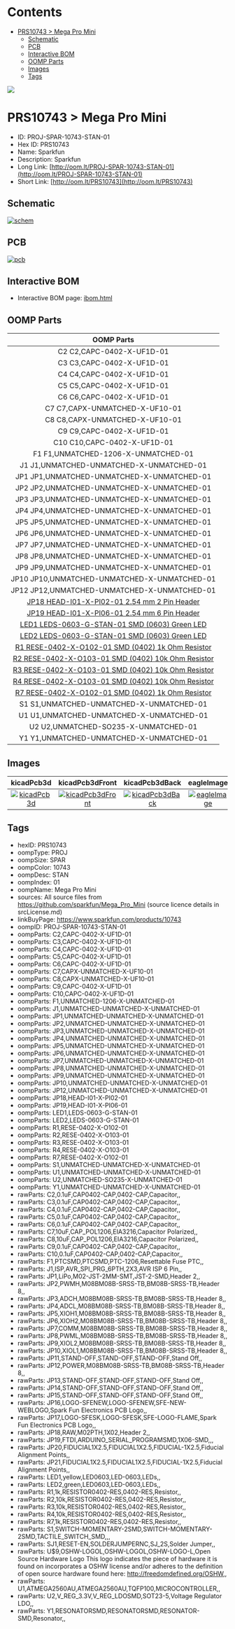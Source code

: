 



Contents
========

* [PRS10743 > Mega Pro Mini](#prs10743--mega-pro-mini)
	* [Schematic](#schematic)
	* [PCB](#pcb)
	* [Interactive BOM](#interactive-bom)
	* [OOMP Parts](#oomp-parts)
	* [Images](#images)
	* [Tags](#tags)
  
![][im]
# PRS10743 > Mega Pro Mini

- ID: PROJ-SPAR-10743-STAN-01
- Hex ID: PRS10743
- Name: Sparkfun
- Description: Sparkfun
- Long Link: [http://oom.lt/PROJ-SPAR-10743-STAN-01](http://oom.lt/PROJ-SPAR-10743-STAN-01)
- Short Link: [http://oom.lt/PRS10743](http://oom.lt/PRS10743)

## Schematic
  
[![schem](eagleSchemImage.png)](eagleSchemImage.png)
## PCB
  
[![pcb](eagleImage.png)](eagleImage.png)
## Interactive BOM

- Interactive BOM page: [ibom.html](https://htmlpreview.github.io/?https://github.com/oomlout/oomlout_OOMP_projects/blob/main/PROJ-SPAR-10743-STAN-01/kicad/bom/ibom.html)

## OOMP Parts
  

|OOMP Parts|
| :---: |
|C2 C2,CAPC-0402-X-UF1D-01|
|C3 C3,CAPC-0402-X-UF1D-01|
|C4 C4,CAPC-0402-X-UF1D-01|
|C5 C5,CAPC-0402-X-UF1D-01|
|C6 C6,CAPC-0402-X-UF1D-01|
|C7 C7,CAPX-UNMATCHED-X-UF10-01|
|C8 C8,CAPX-UNMATCHED-X-UF10-01|
|C9 C9,CAPC-0402-X-UF1D-01|
|C10 C10,CAPC-0402-X-UF1D-01|
|F1 F1,UNMATCHED-1206-X-UNMATCHED-01|
|J1 J1,UNMATCHED-UNMATCHED-X-UNMATCHED-01|
|JP1 JP1,UNMATCHED-UNMATCHED-X-UNMATCHED-01|
|JP2 JP2,UNMATCHED-UNMATCHED-X-UNMATCHED-01|
|JP3 JP3,UNMATCHED-UNMATCHED-X-UNMATCHED-01|
|JP4 JP4,UNMATCHED-UNMATCHED-X-UNMATCHED-01|
|JP5 JP5,UNMATCHED-UNMATCHED-X-UNMATCHED-01|
|JP6 JP6,UNMATCHED-UNMATCHED-X-UNMATCHED-01|
|JP7 JP7,UNMATCHED-UNMATCHED-X-UNMATCHED-01|
|JP8 JP8,UNMATCHED-UNMATCHED-X-UNMATCHED-01|
|JP9 JP9,UNMATCHED-UNMATCHED-X-UNMATCHED-01|
|JP10 JP10,UNMATCHED-UNMATCHED-X-UNMATCHED-01|
|JP12 JP12,UNMATCHED-UNMATCHED-X-UNMATCHED-01|
|[JP18 HEAD-I01-X-PI02-01 2.54 mm 2 Pin Header](https://github.com/oomlout/oomlout_OOMP_parts/tree/main/HEAD-I01-X-PI02-01/)|
|[JP19 HEAD-I01-X-PI06-01 2.54 mm 6 Pin Header](https://github.com/oomlout/oomlout_OOMP_parts/tree/main/HEAD-I01-X-PI06-01/)|
|[LED1 LEDS-0603-G-STAN-01 SMD (0603) Green LED](https://github.com/oomlout/oomlout_OOMP_parts/tree/main/LEDS-0603-G-STAN-01/)|
|[LED2 LEDS-0603-G-STAN-01 SMD (0603) Green LED](https://github.com/oomlout/oomlout_OOMP_parts/tree/main/LEDS-0603-G-STAN-01/)|
|[R1 RESE-0402-X-O102-01 SMD (0402) 1k Ohm Resistor](https://github.com/oomlout/oomlout_OOMP_parts/tree/main/RESE-0402-X-O102-01/)|
|[R2 RESE-0402-X-O103-01 SMD (0402) 10k Ohm Resistor](https://github.com/oomlout/oomlout_OOMP_parts/tree/main/RESE-0402-X-O103-01/)|
|[R3 RESE-0402-X-O103-01 SMD (0402) 10k Ohm Resistor](https://github.com/oomlout/oomlout_OOMP_parts/tree/main/RESE-0402-X-O103-01/)|
|[R4 RESE-0402-X-O103-01 SMD (0402) 10k Ohm Resistor](https://github.com/oomlout/oomlout_OOMP_parts/tree/main/RESE-0402-X-O103-01/)|
|[R7 RESE-0402-X-O102-01 SMD (0402) 1k Ohm Resistor](https://github.com/oomlout/oomlout_OOMP_parts/tree/main/RESE-0402-X-O102-01/)|
|S1 S1,UNMATCHED-UNMATCHED-X-UNMATCHED-01|
|U1 U1,UNMATCHED-UNMATCHED-X-UNMATCHED-01|
|U2 U2,UNMATCHED-SO235-X-UNMATCHED-01|
|Y1 Y1,UNMATCHED-UNMATCHED-X-UNMATCHED-01|

## Images
  
  

|kicadPcb3d|kicadPcb3dFront|kicadPcb3dBack|eagleImage|eagleSchemImage|
| :---: | :---: | :---: | :---: | :---: |
|[![kicadPcb3d](kicadPcb3d_140.png)](kicadPcb3d.png)|[![kicadPcb3dFront](kicadPcb3dFront_140.png)](kicadPcb3dFront.png)|[![kicadPcb3dBack](kicadPcb3dBack_140.png)](kicadPcb3dBack.png)|[![eagleImage](eagleImage_140.png)](eagleImage.png)|[![eagleSchemImage](eagleSchemImage_140.png)](eagleSchemImage.png)|

## Tags

- hexID: PRS10743
- oompType: PROJ
- oompSize: SPAR
- oompColor: 10743
- oompDesc: STAN
- oompIndex: 01
- oompName: Mega Pro Mini
- sources: All source files from https://github.com/sparkfun/Mega_Pro_Mini (source licence details in srcLicense.md)
- linkBuyPage: https://www.sparkfun.com/products/10743
- oompID: PROJ-SPAR-10743-STAN-01
- oompParts: C2,CAPC-0402-X-UF1D-01
- oompParts: C3,CAPC-0402-X-UF1D-01
- oompParts: C4,CAPC-0402-X-UF1D-01
- oompParts: C5,CAPC-0402-X-UF1D-01
- oompParts: C6,CAPC-0402-X-UF1D-01
- oompParts: C7,CAPX-UNMATCHED-X-UF10-01
- oompParts: C8,CAPX-UNMATCHED-X-UF10-01
- oompParts: C9,CAPC-0402-X-UF1D-01
- oompParts: C10,CAPC-0402-X-UF1D-01
- oompParts: F1,UNMATCHED-1206-X-UNMATCHED-01
- oompParts: J1,UNMATCHED-UNMATCHED-X-UNMATCHED-01
- oompParts: JP1,UNMATCHED-UNMATCHED-X-UNMATCHED-01
- oompParts: JP2,UNMATCHED-UNMATCHED-X-UNMATCHED-01
- oompParts: JP3,UNMATCHED-UNMATCHED-X-UNMATCHED-01
- oompParts: JP4,UNMATCHED-UNMATCHED-X-UNMATCHED-01
- oompParts: JP5,UNMATCHED-UNMATCHED-X-UNMATCHED-01
- oompParts: JP6,UNMATCHED-UNMATCHED-X-UNMATCHED-01
- oompParts: JP7,UNMATCHED-UNMATCHED-X-UNMATCHED-01
- oompParts: JP8,UNMATCHED-UNMATCHED-X-UNMATCHED-01
- oompParts: JP9,UNMATCHED-UNMATCHED-X-UNMATCHED-01
- oompParts: JP10,UNMATCHED-UNMATCHED-X-UNMATCHED-01
- oompParts: JP12,UNMATCHED-UNMATCHED-X-UNMATCHED-01
- oompParts: JP18,HEAD-I01-X-PI02-01
- oompParts: JP19,HEAD-I01-X-PI06-01
- oompParts: LED1,LEDS-0603-G-STAN-01
- oompParts: LED2,LEDS-0603-G-STAN-01
- oompParts: R1,RESE-0402-X-O102-01
- oompParts: R2,RESE-0402-X-O103-01
- oompParts: R3,RESE-0402-X-O103-01
- oompParts: R4,RESE-0402-X-O103-01
- oompParts: R7,RESE-0402-X-O102-01
- oompParts: S1,UNMATCHED-UNMATCHED-X-UNMATCHED-01
- oompParts: U1,UNMATCHED-UNMATCHED-X-UNMATCHED-01
- oompParts: U2,UNMATCHED-SO235-X-UNMATCHED-01
- oompParts: Y1,UNMATCHED-UNMATCHED-X-UNMATCHED-01
- rawParts: C2,0.1uF,CAP0402-CAP,0402-CAP,Capacitor,,
- rawParts: C3,0.1uF,CAP0402-CAP,0402-CAP,Capacitor,,
- rawParts: C4,0.1uF,CAP0402-CAP,0402-CAP,Capacitor,,
- rawParts: C5,0.1uF,CAP0402-CAP,0402-CAP,Capacitor,,
- rawParts: C6,0.1uF,CAP0402-CAP,0402-CAP,Capacitor,,
- rawParts: C7,10uF,CAP_POL1206,EIA3216,Capacitor Polarized,,
- rawParts: C8,10uF,CAP_POL1206,EIA3216,Capacitor Polarized,,
- rawParts: C9,0.1uF,CAP0402-CAP,0402-CAP,Capacitor,,
- rawParts: C10,0.1uF,CAP0402-CAP,0402-CAP,Capacitor,,
- rawParts: F1,PTCSMD,PTCSMD,PTC-1206,Resettable Fuse PTC,,
- rawParts: J1,ISP,AVR_SPI_PRG_6PTH,2X3,AVR ISP 6 Pin,,
- rawParts: JP1,LiPo,M02-JST-2MM-SMT,JST-2-SMD,Header 2,,
- rawParts: JP2,PWMH,M08BM08B-SRSS-TB,BM08B-SRSS-TB,Header 8,,
- rawParts: JP3,ADCH,M08BM08B-SRSS-TB,BM08B-SRSS-TB,Header 8,,
- rawParts: JP4,ADCL,M08BM08B-SRSS-TB,BM08B-SRSS-TB,Header 8,,
- rawParts: JP5,XIOH1,M08BM08B-SRSS-TB,BM08B-SRSS-TB,Header 8,,
- rawParts: JP6,XIOH2,M08BM08B-SRSS-TB,BM08B-SRSS-TB,Header 8,,
- rawParts: JP7,COMM,M08BM08B-SRSS-TB,BM08B-SRSS-TB,Header 8,,
- rawParts: JP8,PWML,M08BM08B-SRSS-TB,BM08B-SRSS-TB,Header 8,,
- rawParts: JP9,XIOL2,M08BM08B-SRSS-TB,BM08B-SRSS-TB,Header 8,,
- rawParts: JP10,XIOL1,M08BM08B-SRSS-TB,BM08B-SRSS-TB,Header 8,,
- rawParts: JP11,STAND-OFF,STAND-OFF,STAND-OFF,Stand Off,,
- rawParts: JP12,POWER,M08BM08B-SRSS-TB,BM08B-SRSS-TB,Header 8,,
- rawParts: JP13,STAND-OFF,STAND-OFF,STAND-OFF,Stand Off,,
- rawParts: JP14,STAND-OFF,STAND-OFF,STAND-OFF,Stand Off,,
- rawParts: JP15,STAND-OFF,STAND-OFF,STAND-OFF,Stand Off,,
- rawParts: JP16,LOGO-SFENEW,LOGO-SFENEW,SFE-NEW-WEBLOGO,Spark Fun Electronics PCB Logo,,
- rawParts: JP17,LOGO-SFESK,LOGO-SFESK,SFE-LOGO-FLAME,Spark Fun Electronics PCB Logo,,
- rawParts: JP18,RAW,M02PTH,1X02,Header 2,,
- rawParts: JP19,FTDI,ARDUINO_SERIAL_PROGRAMSMD,1X06-SMD,,,
- rawParts: JP20,FIDUCIAL1X2.5,FIDUCIAL1X2.5,FIDUCIAL-1X2.5,Fiducial Alignment Points,,
- rawParts: JP21,FIDUCIAL1X2.5,FIDUCIAL1X2.5,FIDUCIAL-1X2.5,Fiducial Alignment Points,,
- rawParts: LED1,yellow,LED0603,LED-0603,LEDs,,
- rawParts: LED2,green,LED0603,LED-0603,LEDs,,
- rawParts: R1,1k,RESISTOR0402-RES,0402-RES,Resistor,,
- rawParts: R2,10k,RESISTOR0402-RES,0402-RES,Resistor,,
- rawParts: R3,10k,RESISTOR0402-RES,0402-RES,Resistor,,
- rawParts: R4,10k,RESISTOR0402-RES,0402-RES,Resistor,,
- rawParts: R7,1k,RESISTOR0402-RES,0402-RES,Resistor,,
- rawParts: S1,SWITCH-MOMENTARY-2SMD,SWITCH-MOMENTARY-2SMD,TACTILE_SWITCH_SMD,,,
- rawParts: SJ1,RESET-EN,SOLDERJUMPERNC,SJ_2S,Solder Jumper,,
- rawParts: U$9,OSHW-LOGOL,OSHW-LOGOL,OSHW-LOGO-L,Open Source Hardware Logo This logo indicates the piece of hardware it is found on incorporates a OSHW license and/or adheres to the definition of open source hardware found here: http://freedomdefined.org/OSHW,,
- rawParts: U1,ATMEGA2560AU,ATMEGA2560AU,TQFP100,MICROCONTROLLER,,
- rawParts: U2,V_REG_3.3V,V_REG_LDOSMD,SOT23-5,Voltage Regulator LDO,,
- rawParts: Y1,RESONATORSMD,RESONATORSMD,RESONATOR-SMD,Resonator,,



[im]: kicadPcb3d_450.png
